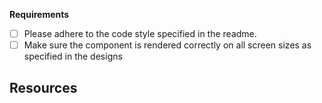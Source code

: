 **Requirements**
- [ ] Please adhere to the code style specified in the readme.
- [ ] Make sure the component is rendered correctly on all screen sizes as specified in the designs

**Resources**
 - 
